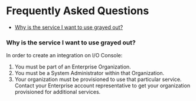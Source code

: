 # Frequently Asked Questions

- [Why is the service I want to use grayed out?](#why-is-the-service-i-want-to-use-grayed-out)

### Why is the service I want to use grayed out?

In order to create an integration on I/O Console: 

1. You must be part of an Enterprise Organization.
2. You must be a System Administrator within that Organization.
3. Your organization must be provisioned to use that particular service. Contact your Enterprise account representative to get your organization provisioned for additional services.
